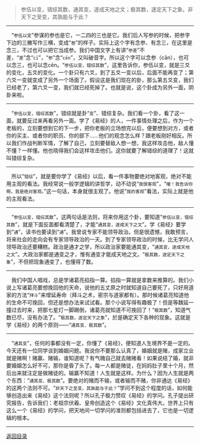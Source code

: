 > 参伍以变，错综其数，通其变，遂成天地之文；极其数，遂定天下之象。非天下之至变，其孰能与于此？
___
&emsp;“``参伍以变``”参谋的参也是它，一二四的三也是它。我们后人写参的时候，把参字下边的三撇写作三横，变成“``叁``”的样子。实际上这个字有念参、有念三，在这里是念三，不过也可以把它当成参。我们中国文字上有讲“``参差``”不差，“``差``”念“``cī``”，“``参``”念“``cēn``”，又叫破音字。所以这个字可以念参（cān），也可以念三，也可以念cēn。“``参伍以变，错综其数``”，这里告诉你，参伍以变，就是三爻的变化，五爻的变化。一个卦只有六爻，到了五爻一变以后，后面不能再变了；第六爻一变就变成了另外一个场面了。假设这是我们现在的卦，那么第五爻变，我们已经老了，第六爻一变，我们就已经死掉了。也就是说，这个卦成为另外一面，阴卦来啦。
___
&emsp;“``参伍以变，错综其数``”，错综就是卦“``变``”、错综复杂。我们看一个卦，看了这一面，就要反过来再看另外一面。学了《易经》的人，一件事情处理之后，作为一个老板的，立刻要想到它的下一步，把你老板的立场想完以后，便要想到对方，或者你的买主、或者你的职员、你的部下……他们的观念怎么样？跟老板刚好相反。所以我们作战判断军情，了解了自己，立刻要替敌人想一想，我这样攻击他，敌人懂不懂？一样懂。他也晓得我们会这样攻击他们。这你就要了解错综的道理了！这就叫错综复杂。
___
&emsp;所以“``错综``”，就是要你学了《易经》以后，看一件事物要绝对地客观，绝对不能用主观的看法。我经常说一般学逻辑的讲哲学，动不动说“``我很客观``”，“``嗳！我告诉你啊，我是绝对客观。``”这一句话，本身就很主观了。他说“``我的客观``”看法，实际上就是他的主观看法。
___
&emsp;“``参伍以变，错综其数``”，这两句话是法则，将来你用这个卦，要知道“``参伍以变，错综其数``”，就是下面反面都看清楚了，才能“``通其变，遂成天下之文``”。学《易经》要学到“``通``”，读书也要读到“``通``”。我曾说专家不能领导政治。但是很遗憾，我敢预言，将来社会的走向会有专家领导政治的一天。到了专家领导政治的时候，比无学问人领导政治还要糟糕。政治是通才之学，所以政治家要能通其变，“``通其变，遂成天地之文``”。大政治家都是通变之才，惟有通变才能成天地之文。“``极其数，遂定天下之象``”，不但把现象通变了，也懂得了数。
___
&emsp;我们中国人唱戏，总是学诸葛亮掐指一算。掐指一算就是拿数来推算的。我们小说上写诸葛亮要想挽回他的天命，说他的五丈原之时就知道自己要死了，只好用道家的方法“``拜斗``”来增延寿命（拜斗之术，密宗与道家都有）。那时候诸葛亮知道他的生命不可挽回，但还是想办法来试试看。那个小说写得有趣极了！但是等魏延一撞过去时来，把那七星灯一脚踢倒，诸葛亮就知道不可挽回了！“``极其数``”，知道气数已尽，没有办法了。“``极其数，遂定天下之象``”，於是确定天下各种的现象。这就是学《易经》的两个原则——“``通其变、极其数``”。
___
&emsp;“``通其变``”，任何的事都没有一定，你懂了《易经》，便知道人生境界不是一定的。今天还有一位同学谈到婚姻问题。我说你不要那么认真了，婚姻就是赌，成家立业就是赌啊！赌赢、赌输，谁知道呢？有气魄自己就去赌赌看！如果说结了婚，就非要婚姻怎么好不可，那你是昏了头了。每一人都是赌徒，在妈妈肚子里十个月，然后出来就注定是做赌徒的。输赢不知道！人生就是这样。为什么？因为人生就是两个东西：“``通其变、极其数``”。要绝对的赌而不输，或者输而不赌，你非通达《易经》的这两个法则不可。“``非天下之至变，其孰能与于此？``”学问不到这个程度的话，如何能够创造出来《易经》这个法则呢？所以孔子极力赞叹《易经》的学问。孔子提出研究报告，告诉我们：老祖宗伏羲、皇帝创造这个《易经》文化真伟大。世界上只有这么一个《易经》的学问，把天地间一切学问的准则都包括进去了，它也是一切逻辑的根本。
___
[返回目录](../../../master/README.md#目录)